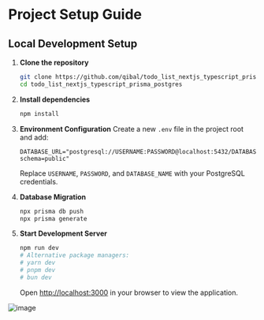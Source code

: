 # Project Setup Guide

## Local Development Setup

1. **Clone the repository**
    ```bash
    git clone https://github.com/qibal/todo_list_nextjs_typescript_prisma_postgres.git
    cd todo_list_nextjs_typescript_prisma_postgres
    ```

2. **Install dependencies**
    ```bash
    npm install
    ```

3. **Environment Configuration**
    Create a new `.env` file in the project root and add:
    ```env
    DATABASE_URL="postgresql://USERNAME:PASSWORD@localhost:5432/DATABASE_NAME?schema=public"
    ```
    Replace `USERNAME`, `PASSWORD`, and `DATABASE_NAME` with your PostgreSQL credentials.

4. **Database Migration**
    ```bash
    npx prisma db push
    npx prisma generate
    ```

5. **Start Development Server**
    ```bash
    npm run dev
    # Alternative package managers:
    # yarn dev
    # pnpm dev
    # bun dev
    ```
    Open [http://localhost:3000](http://localhost:3000) in your browser to view the application.

![image](https://github.com/user-attachments/assets/cac97222-d08a-4b0f-838a-9a41540cb0cb)
